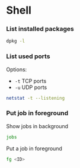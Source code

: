 # Shell

### List installed packages
```bash
dpkg -l
```

### List used ports
Options:
 * `-t` TCP ports
 * `-u` UDP ports
```bash
netstat -t --listening
```
### Put job in foreground

Show jobs in background
```bash
jobs
```

Put a job in foreground
```bash
fg <ID>
```
